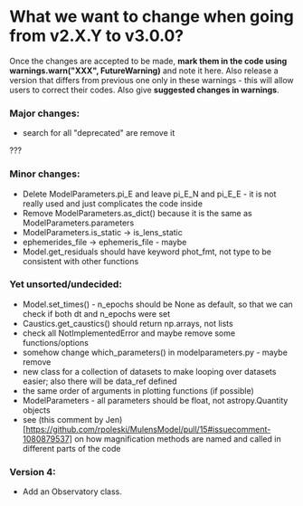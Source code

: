 # What we want to change when going from v2.X.Y to v3.0.0?

Once the changes are accepted to be made, **mark them in the code using warnings.warn("XXX", FutureWarning)** and note it here. Also release a version that differs from previous one only in these warnings - this will allow users to correct their codes.  Also give **suggested changes in warnings**.

### Major changes:

 * search for all "deprecated" are remove it

???

### Minor changes:
 * Delete ModelParameters.pi\_E and leave pi\_E\_N and pi\_E\_E - it is not really used and just complicates the code inside
 * Remove ModelParameters.as\_dict() because it is the same as ModelParameters.parameters
 * ModelParameters.is_static -> is_lens_static
 * ephemerides\_file -> ephemeris\_file - maybe
 * Model.get\_residuals should have keyword phot\_fmt, not type to be consistent with other functions

### Yet unsorted/undecided:
 * Model.set_times() - n_epochs should be None as default, so that we can check if both dt and n_epochs were set
 * Caustics.get\_caustics() should return np.arrays, not lists
 * check all NotImplementedError and maybe remove some functions/options
 * somehow change which\_parameters() in modelparameters.py - maybe remove
 * new class for a collection of datasets to make looping over datasets easier; also there will be data\_ref defined
 * the same order of arguments in plotting functions (if possible)
 * ModelParameters - all parameters should be float, not astropy.Quantity objects
 * see (this comment by Jen)[https://github.com/rpoleski/MulensModel/pull/15#issuecomment-1080879537] on how magnification methods are named and called in different parts of the code

### Version 4:
 * Add an Observatory class.
